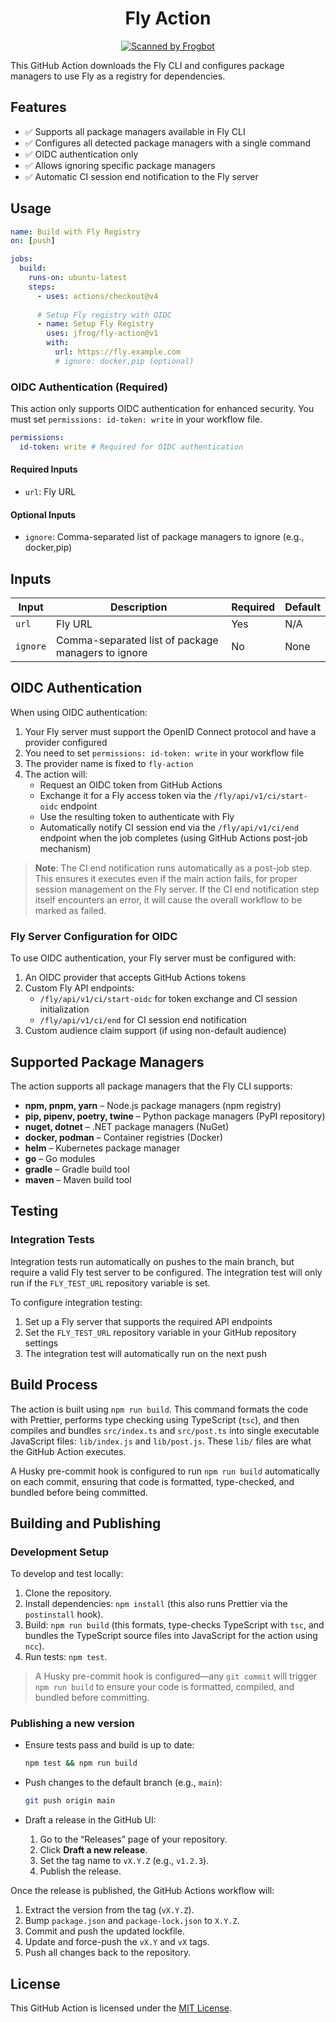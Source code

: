 <div align="center">

# Fly Action

[![Scanned by Frogbot](https://raw.githubusercontent.com/jfrog/frogbot/refs/heads/master/images/frogbot-badge.svg)](https://docs.jfrog-applications.jfrog.io/jfrog-applications/frogbot)

</div>

This GitHub Action downloads the Fly CLI and configures package managers to use Fly as a registry for dependencies.

## Features

- ✅ Supports all package managers available in Fly CLI
- ✅ Configures all detected package managers with a single command
- ✅ OIDC authentication only
- ✅ Allows ignoring specific package managers
- ✅ Automatic CI session end notification to the Fly server

## Usage

```yaml
name: Build with Fly Registry
on: [push]

jobs:
  build:
    runs-on: ubuntu-latest
    steps:
      - uses: actions/checkout@v4
      
      # Setup Fly registry with OIDC
      - name: Setup Fly Registry
        uses: jfrog/fly-action@v1
        with:
          url: https://fly.example.com
          # ignore: docker,pip (optional)
```

### OIDC Authentication (Required)

This action only supports OIDC authentication for enhanced security. You must set `permissions: id-token: write` in your workflow file.

```yaml
permissions:
  id-token: write # Required for OIDC authentication
```

#### Required Inputs

- `url`: Fly URL

#### Optional Inputs

- `ignore`: Comma-separated list of package managers to ignore (e.g., docker,pip)

## Inputs

| Input | Description | Required | Default |
| --- | --- | --- | --- |
| `url` | Fly URL | Yes | N/A |
| `ignore` | Comma-separated list of package managers to ignore | No | None |

## OIDC Authentication

When using OIDC authentication:

1. Your Fly server must support the OpenID Connect protocol and have a provider configured
2. You need to set `permissions: id-token: write` in your workflow file
3. The provider name is fixed to `fly-action`
4. The action will:
   - Request an OIDC token from GitHub Actions
   - Exchange it for a Fly access token via the `/fly/api/v1/ci/start-oidc` endpoint
   - Use the resulting token to authenticate with Fly
   - Automatically notify CI session end via the `/fly/api/v1/ci/end` endpoint when the job completes (using GitHub Actions post-job mechanism)

> **Note**: The CI end notification runs automatically as a post-job step. This ensures it executes even if the main action fails, for proper session management on the Fly server. If the CI end notification step itself encounters an error, it will cause the overall workflow to be marked as failed.

### Fly Server Configuration for OIDC

To use OIDC authentication, your Fly server must be configured with:

1. An OIDC provider that accepts GitHub Actions tokens
2. Custom Fly API endpoints:
   - `/fly/api/v1/ci/start-oidc` for token exchange and CI session initialization
   - `/fly/api/v1/ci/end` for CI session end notification
3. Custom audience claim support (if using non-default audience)

## Supported Package Managers

The action supports all package managers that the Fly CLI supports:

- **npm, pnpm, yarn** – Node.js package managers (npm registry)
- **pip, pipenv, poetry, twine** – Python package managers (PyPI repository)
- **nuget, dotnet** – .NET package managers (NuGet)
- **docker, podman** – Container registries (Docker)
- **helm** – Kubernetes package manager
- **go** – Go modules
- **gradle** – Gradle build tool
- **maven** – Maven build tool

## Testing

### Integration Tests

Integration tests run automatically on pushes to the main branch, but require a valid Fly test server to be configured. The integration test will only run if the `FLY_TEST_URL` repository variable is set.

To configure integration testing:

1. Set up a Fly server that supports the required API endpoints
2. Set the `FLY_TEST_URL` repository variable in your GitHub repository settings
3. The integration test will automatically run on the next push

## Build Process

The action is built using `npm run build`. This command formats the code with Prettier, performs type checking using TypeScript (`tsc`), and then compiles and bundles `src/index.ts` and `src/post.ts` into single executable JavaScript files: `lib/index.js` and `lib/post.js`. These `lib/` files are what the GitHub Action executes.

A Husky pre-commit hook is configured to run `npm run build` automatically on each commit, ensuring that code is formatted, type-checked, and bundled before being committed.

## Building and Publishing

### Development Setup

To develop and test locally:

1. Clone the repository.
2. Install dependencies: `npm install` (this also runs Prettier via the `postinstall` hook).
3. Build: `npm run build` (this formats, type-checks TypeScript with `tsc`, and bundles the TypeScript source files into JavaScript for the action using `ncc`).
4. Run tests: `npm test`.

> A Husky pre-commit hook is configured—any `git commit` will trigger `npm run build` to ensure your code is formatted, compiled, and bundled before committing.

### Publishing a new version

- Ensure tests pass and build is up to date:

  ```bash
  npm test && npm run build
  ```

- Push changes to the default branch (e.g., `main`):

  ```bash
  git push origin main
  ```

- Draft a release in the GitHub UI:
  1. Go to the “Releases” page of your repository.
  2. Click **Draft a new release**.
  3. Set the tag name to `vX.Y.Z` (e.g., `v1.2.3`).
  4. Publish the release.

Once the release is published, the GitHub Actions workflow will:

1. Extract the version from the tag (`vX.Y.Z`).
2. Bump `package.json` and `package-lock.json` to `X.Y.Z`.
3. Commit and push the updated lockfile.
4. Update and force-push the `vX.Y` and `vX` tags.
5. Push all changes back to the repository.

## License

This GitHub Action is licensed under the [MIT License](LICENSE).
